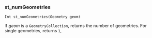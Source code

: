### st_numGeometries
`Int st_numGeometries(Geometry geom)`

If _geom_ is a `GeometryCollection`, returns the number of geometries. For single geometries, returns `1`,